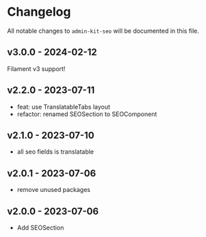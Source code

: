 # Changelog

All notable changes to `admin-kit-seo` will be documented in this file.

## v3.0.0 - 2024-02-12

Filament v3 support!

## v2.2.0 - 2023-07-11

- feat: use TranslatableTabs layout
- refactor: renamed SEOSection to SEOComponent

## v2.1.0 - 2023-07-10

- all seo fields is translatable

## v2.0.1 - 2023-07-06

- remove unused packages

## v2.0.0 - 2023-07-06

- Add SEOSection
